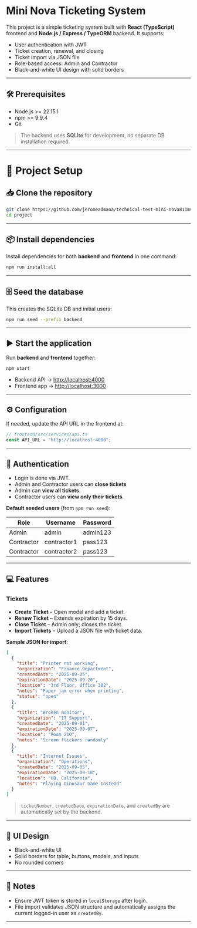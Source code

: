 # Mini Nova Ticketing System

This project is a simple ticketing system built with **React (TypeScript)** frontend and **Node.js / Express / TypeORM** backend. It supports:

* User authentication with JWT
* Ticket creation, renewal, and closing
* Ticket import via JSON file
* Role-based access: Admin and Contractor
* Black-and-white UI design with solid borders

---

## 🛠 Prerequisites

* Node.js >= 22.15.1
* npm >= 9.9.4
* Git

> The backend uses **SQLite** for development, no separate DB installation required.

---

# 🚀 Project Setup

## 📥 Clone the repository

```bash
git clone https://github.com/jeromeadmana/technical-test-mini-nova811mvp.git
cd project
```

---

## 📦 Install dependencies

Install dependencies for both **backend** and **frontend** in one command:

```bash
npm run install:all
```

---

## 🗄️ Seed the database

This creates the SQLite DB and initial users:

```bash
npm run seed --prefix backend
```

---

## ▶️ Start the application

Run **backend** and **frontend** together:

```bash
npm start
```

* Backend API → [http://localhost:4000](http://localhost:4000)
* Frontend app → [http://localhost:3000](http://localhost:3000)

---

## ⚙️ Configuration

If needed, update the API URL in the frontend at:

```ts
// frontend/src/services/api.ts
const API_URL = "http://localhost:4000";
```

---

## 🔑 Authentication

* Login is done via JWT.
* Admin and Contractor users can **close tickets**
* Admin can **view all tickets**.
* Contractor users can **view only their tickets**.

**Default seeded users** (from `npm run seed`):

| Role       | Username      | Password |
| ---------- | ------------- | -------- |
| Admin      | admin         | admin123 |
| Contractor | contractor1   | pass123  |
| Contractor | contractor2   | pass123  |

---

## 💻 Features

### Tickets

* **Create Ticket** – Open modal and add a ticket.
* **Renew Ticket** – Extends expiration by 15 days.
* **Close Ticket** – Admin only; closes the ticket.
* **Import Tickets** – Upload a JSON file with ticket data.

**Sample JSON for import**:

```json
[
  {
    "title": "Printer not working",
    "organization": "Finance Department",
    "createdDate": "2025-09-05",
    "expirationDate": "2025-09-20",
    "location": "3rd Floor, Office 302",
    "notes": "Paper jam error when printing",
    "status": "open"
  },
  {
    "title": "Broken monitor",
    "organization": "IT Support",
    "createdDate": "2025-09-01",
    "expirationDate": "2025-09-07",
    "location": "Room 210",
    "notes": "Screen flickers randomly"
  },
  {
    "title": "Internet Issues",
    "organization": "Operations",
    "createdDate": "2025-09-05",
    "expirationDate": "2025-09-10",
    "location": "HQ, California",
    "notes": "Playing Dinosaur Game Instead"
  }
]

```

> `ticketNumber`, `createdDate`, `expirationDate`, and `createdBy` are automatically set by the backend.

---

## 🖤 UI Design

* Black-and-white UI
* Solid borders for table, buttons, modals, and inputs
* No rounded corners

---

## 📌 Notes

* Ensure JWT token is stored in `localStorage` after login.
* File import validates JSON structure and automatically assigns the current logged-in user as `createdBy`.

---
